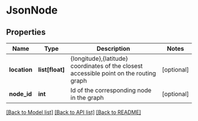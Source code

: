 # JsonNode

## Properties
Name | Type | Description | Notes
------------ | ------------- | ------------- | -------------
**location** | **list[float]** | {longitude},{latitude} coordinates of the closest accessible point on the routing graph | [optional] 
**node_id** | **int** | Id of the corresponding node in the graph | [optional] 

[[Back to Model list]](../README.md#documentation_for_models) [[Back to API list]](../README.md#documentation_for_api_endpoints) [[Back to README]](../README.md)

